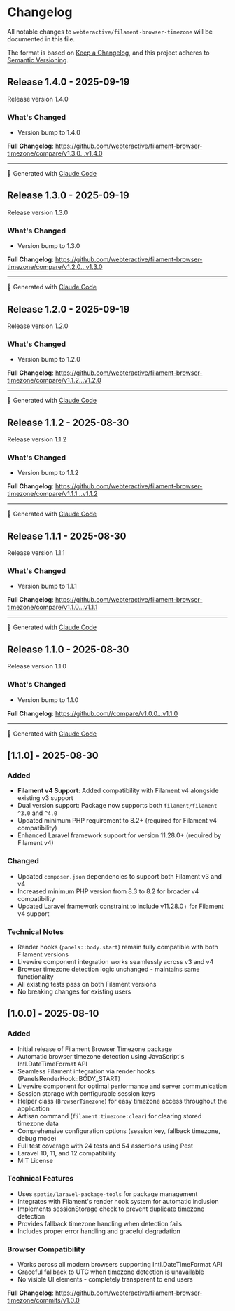 # Changelog

All notable changes to `webteractive/filament-browser-timezone` will be documented in this file.

The format is based on [Keep a Changelog](https://keepachangelog.com/en/1.0.0/),
and this project adheres to [Semantic Versioning](https://semver.org/spec/v2.0.0.html).

## Release 1.4.0 - 2025-09-19

Release version 1.4.0

### What's Changed

- Version bump to 1.4.0

**Full Changelog**: https://github.com/webteractive/filament-browser-timezone/compare/v1.3.0...v1.4.0


---

🤖 Generated with [Claude Code](https://claude.ai/code)

## Release 1.3.0 - 2025-09-19

Release version 1.3.0

### What's Changed

- Version bump to 1.3.0

**Full Changelog**: https://github.com/webteractive/filament-browser-timezone/compare/v1.2.0...v1.3.0


---

🤖 Generated with [Claude Code](https://claude.ai/code)

## Release 1.2.0 - 2025-09-19

Release version 1.2.0

### What's Changed

- Version bump to 1.2.0

**Full Changelog**: https://github.com/webteractive/filament-browser-timezone/compare/v1.1.2...v1.2.0


---

🤖 Generated with [Claude Code](https://claude.ai/code)

## Release 1.1.2 - 2025-08-30

Release version 1.1.2

### What's Changed

- Version bump to 1.1.2

**Full Changelog**: https://github.com/webteractive/filament-browser-timezone/compare/v1.1.1...v1.1.2


---

🤖 Generated with [Claude Code](https://claude.ai/code)

## Release 1.1.1 - 2025-08-30

Release version 1.1.1

### What's Changed

- Version bump to 1.1.1

**Full Changelog**: https://github.com/webteractive/filament-browser-timezone/compare/v1.1.0...v1.1.1


---

🤖 Generated with [Claude Code](https://claude.ai/code)

## Release 1.1.0 - 2025-08-30

Release version 1.1.0

### What's Changed

- Version bump to 1.1.0

**Full Changelog**: https://github.com//compare/v1.0.0...v1.1.0


---

🤖 Generated with [Claude Code](https://claude.ai/code)

## [1.1.0] - 2025-08-30

### Added

- **Filament v4 Support**: Added compatibility with Filament v4 alongside existing v3 support
- Dual version support: Package now supports both `filament/filament ^3.0` and `^4.0`
- Updated minimum PHP requirement to 8.2+ (required for Filament v4 compatibility)
- Enhanced Laravel framework support for version 11.28.0+ (required by Filament v4)

### Changed

- Updated `composer.json` dependencies to support both Filament v3 and v4
- Increased minimum PHP version from 8.3 to 8.2 for broader v4 compatibility
- Updated Laravel framework constraint to include v11.28.0+ for Filament v4 support

### Technical Notes

- Render hooks (`panels::body.start`) remain fully compatible with both Filament versions
- Livewire component integration works seamlessly across v3 and v4
- Browser timezone detection logic unchanged - maintains same functionality
- All existing tests pass on both Filament versions
- No breaking changes for existing users

## [1.0.0] - 2025-08-10

### Added

- Initial release of Filament Browser Timezone package
- Automatic browser timezone detection using JavaScript's Intl.DateTimeFormat API
- Seamless Filament integration via render hooks (PanelsRenderHook::BODY_START)
- Livewire component for optimal performance and server communication
- Session storage with configurable session keys
- Helper class (`BrowserTimezone`) for easy timezone access throughout the application
- Artisan command (`filament:timezone:clear`) for clearing stored timezone data
- Comprehensive configuration options (session key, fallback timezone, debug mode)
- Full test coverage with 24 tests and 54 assertions using Pest
- Laravel 10, 11, and 12 compatibility
- MIT License

### Technical Features

- Uses `spatie/laravel-package-tools` for package management
- Integrates with Filament's render hook system for automatic inclusion
- Implements sessionStorage check to prevent duplicate timezone detection
- Provides fallback timezone handling when detection fails
- Includes proper error handling and graceful degradation

### Browser Compatibility

- Works across all modern browsers supporting Intl.DateTimeFormat API
- Graceful fallback to UTC when timezone detection is unavailable
- No visible UI elements - completely transparent to end users

**Full Changelog**: https://github.com/webteractive/filament-browser-timezone/commits/v1.0.0
